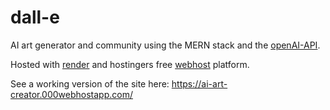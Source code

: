 # dall-e

AI art generator and community using the MERN stack and the [openAI-API](https://platform.openai.com/).

Hosted with [render](https://render.com/) and hostingers free [webhost](https://www.000webhost.com/) platform.

See a working version of the site here: https://ai-art-creator.000webhostapp.com/
